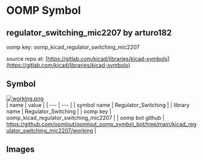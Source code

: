 # OOMP Symbol  
## regulator_switching_mic2207  by arturo182  
  
oomp key: oomp_kicad_regulator_switching_mic2207  
  
source repo at: [https://gitlab.com/kicad/libraries/kicad-symbols](https://gitlab.com/kicad/libraries/kicad-symbols)  
## Symbol  
  
[![working.png](working_600.png)](working.png)  
| name | value | 
| --- | --- | 
| symbol name | Regulator_Switching | 
| library name | Regulator_Switching | 
| oomp key | oomp_kicad_regulator_switching_mic2207 | 
| oomp bot github | https://github.com/oomlout/oomlout_oomp_symbol_bot/tree/main/kicad_regulator_switching_mic2207/working | 
## Images  
